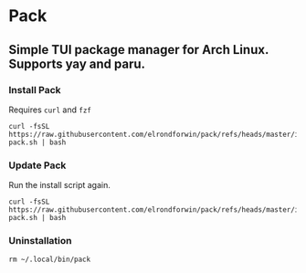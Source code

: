 # Pack
## Simple TUI package manager for Arch Linux. Supports yay and paru.

### Install Pack
Requires ``curl`` and ``fzf``
```
curl -fsSL https://raw.githubusercontent.com/elrondforwin/pack/refs/heads/master/install-pack.sh | bash
```

### Update Pack
Run the install script again.
```
curl -fsSL https://raw.githubusercontent.com/elrondforwin/pack/refs/heads/master/install-pack.sh | bash
```
### Uninstallation
```
rm ~/.local/bin/pack
```